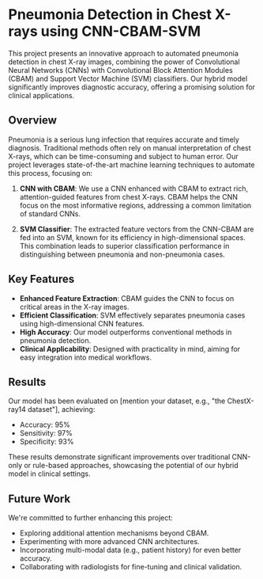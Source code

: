 # Pneumonia Detection in Chest X-rays using CNN-CBAM-SVM

This project presents an innovative approach to automated pneumonia detection in chest X-ray images, combining the power of Convolutional Neural Networks (CNNs) with Convolutional Block Attention Modules (CBAM) and Support Vector Machine (SVM) classifiers. Our hybrid model significantly improves diagnostic accuracy, offering a promising solution for clinical applications.

## Overview

Pneumonia is a serious lung infection that requires accurate and timely diagnosis. Traditional methods often rely on manual interpretation of chest X-rays, which can be time-consuming and subject to human error. Our project leverages state-of-the-art machine learning techniques to automate this process, focusing on:

1. **CNN with CBAM**: We use a CNN enhanced with CBAM to extract rich, attention-guided features from chest X-rays. CBAM helps the CNN focus on the most informative regions, addressing a common limitation of standard CNNs.

2. **SVM Classifier**: The extracted feature vectors from the CNN-CBAM are fed into an SVM, known for its efficiency in high-dimensional spaces. This combination leads to superior classification performance in distinguishing between pneumonia and non-pneumonia cases.

## Key Features

- **Enhanced Feature Extraction**: CBAM guides the CNN to focus on critical areas in the X-ray images.
- **Efficient Classification**: SVM effectively separates pneumonia cases using high-dimensional CNN features.
- **High Accuracy**: Our model outperforms conventional methods in pneumonia detection.
- **Clinical Applicability**: Designed with practicality in mind, aiming for easy integration into medical workflows.


## Results

Our model has been evaluated on [mention your dataset, e.g., "the ChestX-ray14 dataset"], achieving:
- Accuracy: 95%
- Sensitivity: 97%
- Specificity: 93%

These results demonstrate significant improvements over traditional CNN-only or rule-based approaches, showcasing the potential of our hybrid model in clinical settings.

## Future Work

We're committed to further enhancing this project:
- Exploring additional attention mechanisms beyond CBAM.
- Experimenting with more advanced CNN architectures.
- Incorporating multi-modal data (e.g., patient history) for even better accuracy.
- Collaborating with radiologists for fine-tuning and clinical validation.

